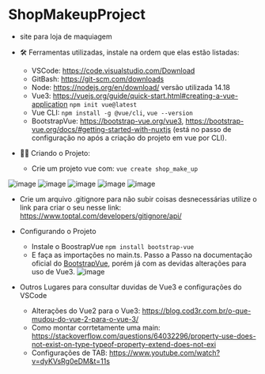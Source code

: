 # ShopMakeupProject
- site para loja de maquiagem

- :hammer_and_wrench: Ferramentas utilizadas, instale na ordem que elas estão listadas: 
  - VSCode: https://code.visualstudio.com/Download
  - GitBash: https://git-scm.com/downloads
  - Node: https://nodejs.org/en/download/ versão utilizada 14.18 
  - Vue3:  https://vuejs.org/guide/quick-start.html#creating-a-vue-application ```npm init vue@latest```
  - Vue CLI: ```npm install -g @vue/cli```, ```vue --version```
  - BootstrapVue: https://bootstrap-vue.org/vue3, https://bootstrap-vue.org/docs/#getting-started-with-nuxtjs (está no passo de configuração no após a criação do projeto em vue por CLI).
 
- :construction_worker_woman:	 Criando o Projeto:
  - Crie um projeto vue com: ```vue create shop_make_up ```

![image](https://user-images.githubusercontent.com/47541659/215292046-59a59814-0f75-40b0-9eff-16b2955369bc.png)
![image](https://user-images.githubusercontent.com/47541659/215292164-0adddad5-8d5f-4b8b-9ac2-721f94ee1c7d.png)
![image](https://user-images.githubusercontent.com/47541659/215292227-a53cd105-4ddd-4a39-b8b8-c09b0eb17441.png)
![image](https://user-images.githubusercontent.com/47541659/215292490-1f577211-5cf6-4e8b-9352-53cdc9de5cd3.png)
![image](https://user-images.githubusercontent.com/47541659/215292856-a260dceb-27b0-40e8-9258-5f3ab6c3f7d9.png)
  - Crie um arquivo .gitignore para não subir coisas desnecessárias utilize o link para criar o seu nesse link: https://www.toptal.com/developers/gitignore/api/

- Configurando o Projeto
  - Instale o BoostrapVue ```npm install bootstrap-vue```
  - E faça as importações no main.ts. Passo a Passo na documentação oficial do [BootstrapVue](https://bootstrap-vue.org/docs#getting-started), porém já com as devidas alterações para uso de Vue3.
  ![image](https://user-images.githubusercontent.com/47541659/215296616-8aa12abd-3886-4f34-a231-38eebc59c9af.png)



- Outros Lugares para consultar duvidas de Vue3 e configurações do VSCode
  - Alterações do Vue2 para o Vue3: https://blog.cod3r.com.br/o-que-mudou-do-vue-2-para-o-vue-3/
  - Como montar corrtetamente uma main: https://stackoverflow.com/questions/64032296/property-use-does-not-exist-on-type-typeof-property-extend-does-not-exi
  - Configurações de TAB: https://www.youtube.com/watch?v=dyKVsRg0eDM&t=11s
  
